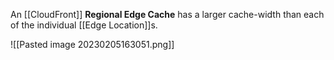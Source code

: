 An [[CloudFront]] **Regional Edge Cache** has a larger cache-width than each of the individual [[Edge Location]]s.

![[Pasted image 20230205163051.png]]